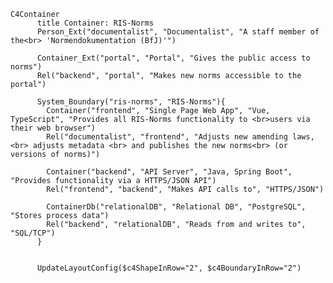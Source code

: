 <!-- Additional Macros (based on context diagram macros):

    Container(alias, label, ?techn, ?descr, ?sprite, ?tags, ?link, ?baseShape)
    ContainerDb(alias, label, ?techn, ?descr, ?sprite, ?tags, ?link)
    ContainerQueue(alias, label, ?techn, ?descr, ?sprite, ?tags, ?link)
    Container_Ext(alias, label, ?techn, ?descr, ?sprite, ?tags, ?link, ?baseShape)
    ContainerDb_Ext(alias, label, ?techn, ?descr, ?sprite, ?tags, ?link)
    ContainerQueue_Ext(alias, label, ?techn, ?descr, ?sprite, ?tags, ?link)
    Container_Boundary(alias, label, ?tags, ?link)
 -->

```mermaid
C4Container
      title Container: RIS-Norms
      Person_Ext("documentalist", "Documentalist", "A staff member of the<br> 'Normendokumentation (BfJ)'")

      Container_Ext("portal", "Portal", "Gives the public access to norms")
      Rel("backend", "portal", "Makes new norms accessible to the portal")

      System_Boundary("ris-norms", "RIS-Norms"){
        Container("frontend", "Single Page Web App", "Vue, TypeScript", "Provides all RIS-Norms functionality to <br>users via their web browser")
        Rel("documentalist", "frontend", "Adjusts new amending laws,<br> adjusts metadata <br> and publishes the new norms<br> (or versions of norms)")

        Container("backend", "API Server", "Java, Spring Boot", "Provides functionality via a HTTPS/JSON API")
        Rel("frontend", "backend", "Makes API calls to", "HTTPS/JSON")

        ContainerDb("relationalDB", "Relational DB", "PostgreSQL", "Stores process data")
        Rel("backend", "relationalDB", "Reads from and writes to", "SQL/TCP")
      }

      
      UpdateLayoutConfig($c4ShapeInRow="2", $c4BoundaryInRow="2")

```